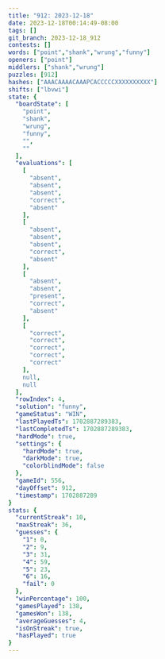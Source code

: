 ```yaml
---
title: "912: 2023-12-18"
date: 2023-12-18T00:14:49-08:00
tags: []
git_branch: 2023-12-18_912
contests: []
words: ["point","shank","wrung","funny"]
openers: ["point"]
middlers: ["shank","wrung"]
puzzles: [912]
hashes: ["AAACAAAACAAAPCACCCCCXXXXXXXXXX"]
shifts: ["lbvwi"]
state: {
  "boardState": [
    "point",
    "shank",
    "wrung",
    "funny",
    "",
    ""
  ],
  "evaluations": [
    [
      "absent",
      "absent",
      "absent",
      "correct",
      "absent"
    ],
    [
      "absent",
      "absent",
      "absent",
      "correct",
      "absent"
    ],
    [
      "absent",
      "absent",
      "present",
      "correct",
      "absent"
    ],
    [
      "correct",
      "correct",
      "correct",
      "correct",
      "correct"
    ],
    null,
    null
  ],
  "rowIndex": 4,
  "solution": "funny",
  "gameStatus": "WIN",
  "lastPlayedTs": 1702887289383,
  "lastCompletedTs": 1702887289383,
  "hardMode": true,
  "settings": {
    "hardMode": true,
    "darkMode": true,
    "colorblindMode": false
  },
  "gameId": 556,
  "dayOffset": 912,
  "timestamp": 1702887289
}
stats: {
  "currentStreak": 10,
  "maxStreak": 36,
  "guesses": {
    "1": 0,
    "2": 9,
    "3": 31,
    "4": 59,
    "5": 23,
    "6": 16,
    "fail": 0
  },
  "winPercentage": 100,
  "gamesPlayed": 138,
  "gamesWon": 138,
  "averageGuesses": 4,
  "isOnStreak": true,
  "hasPlayed": true
}
---
```

<!-- more -->
